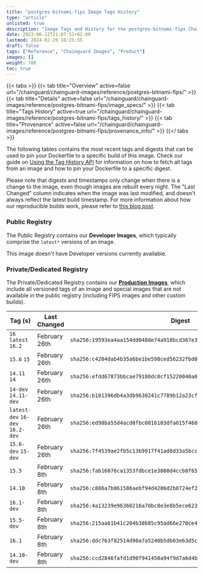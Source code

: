 ```yaml
---
title: "postgres-bitnami-fips Image Tags History"
type: "article"
unlisted: true
description: "Image Tags and History for the postgres-bitnami-fips Chainguard Image"
date: 2023-06-22T11:07:52+02:00
lastmod: 2024-02-29 16:25:55
draft: false
tags: ["Reference", "Chainguard Images", "Product"]
images: []
weight: 700
toc: true
---
```


{{< tabs >}}
{{< tab title="Overview" active=false url="/chainguard/chainguard-images/reference/postgres-bitnami-fips/" >}}
{{< tab title="Details" active=false url="/chainguard/chainguard-images/reference/postgres-bitnami-fips/image_specs/" >}}
{{< tab title="Tags History" active=true url="/chainguard/chainguard-images/reference/postgres-bitnami-fips/tags_history/" >}}
{{< tab title="Provenance" active=false url="/chainguard/chainguard-images/reference/postgres-bitnami-fips/provenance_info/" >}}
{{</ tabs >}}

The following tables contains the most recent tags and digests that can be used to pin your Dockerfile to a specific build of this image. Check our guide on [Using the Tag History API](/chainguard/chainguard-images/using-the-tag-history-api/) for information on how to fetch all tags from an image and how to pin your Dockerfile to a specific digest.

Please note that digests and timestamps only change when there is a change to the image, even though images are rebuilt every night. The "Last Changed" column indicates when the image was last modified, and doesn't always reflect the latest build timestamp. For more information about how our reproducible builds work, please refer to [this blog post](https://www.chainguard.dev/unchained/reproducing-chainguards-reproducible-image-builds).

### Public Registry
The Public Registry contains our **Developer Images**, which typically comprise the `latest*` versions of an image.

This image doesn't have Developer versions currently available.

### Private/Dedicated Registry
The Private/Dedicated Registry contains our **[Production Images](https://www.chainguard.dev/chainguard-images)**, which include all versioned tags of an image and special images that are not available in the public registry (including FIPS images and other custom builds).

| Tag (s)                           | Last Changed  | Digest                                                                    |
|-----------------------------------|---------------|---------------------------------------------------------------------------|
|  `16` `latest` `16.2`             | February 26th | `sha256:19593ea4aa154dd0480e74a918bcd367e3ec213779ea872a4c9633d5774148d3` |
|  `15.6` `15`                      | February 26th | `sha256:c4204dab4b35a6be1be598ced56232fbd0d7f91490523beabbf13cc364b8943d` |
|  `14.11` `14`                     | February 26th | `sha256:efdd67873bbcae79180dc0cf15220040a60c4d426166e487a2d53565148a6535` |
|  `14-dev` `14.11-dev`             | February 26th | `sha256:b101396db4a3db9630241c7789b12a23cf60254898cdefe69e52c8f3e88cf440` |
|  `latest-dev` `16-dev` `16.2-dev` | February 26th | `sha256:ed98ba55d4acd0fbc0816103dfa015f4607c7fd483ed570a2b7e226264f58328` |
|  `15.6-dev` `15-dev`              | February 26th | `sha256:7f4539ae2fb5c13b9917f41ad8d33a5bccb97552c6b6ade1b9a4652431087f04` |
|  `15.5`                           | February 8th  | `sha256:fab16076ca1353fdbce1e3080d4ccb8f652b5078767a75278a8dc5bd5736203c` |
|  `14.10`                          | February 8th  | `sha256:c806a7b861586aebf94d4206d2b0724ef25befa8c27c1b52eca3c23c1985f335` |
|  `16.1-dev`                       | February 8th  | `sha256:4a13239e96360216a70bc8e3e8b5ece6233ffcb7e4fa55e4128d91f4219a6de6` |
|  `15.5-dev`                       | February 8th  | `sha256:215aa61b41c204b38685c95ad66e270ce47c829fb515f2bd1de21050d5f5c944` |
|  `16.1`                           | February 8th  | `sha256:ddc763f82514d90a7a5240b5db03e63d5c148e44791e55ba8c7df0a29ed9024d` |
|  `14.10-dev`                      | February 8th  | `sha256:ccd2846fafd1d90f941450a94f9d7a6d4ba2d22b3b76a0d499b6cc26060c049e` |

